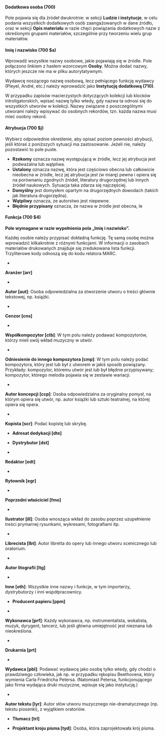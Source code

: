 #### Dodatkowa osoba (700)  

Pole pojawia się dla źródeł dwukrotnie: w sekcji **Ludzie i instytucje**, w celu podania wszystkich dodatkowych osób zaangażowanych w dane źródło, oraz w sekcji **Opis materiału** w razie chęci powiązania dodatkowych nazw z określonymi grupami materiałów, szczególnie przy tworzeniu wielu grup materiałów.

#### Imię i nazwisko (700 $a)

Wprowadź wszystkie nazwy osobowe, jakie pojawiają się w źródle. Pole połączono linkiem z hasłem wzorcowym  **Osoby**. Można dodać nazwy, których jeszcze nie ma w pliku autorytatywnym.

Wydawcę noszącego nazwę osobową, lecz pełniącego funkcję wydawcy (Pleyel, André, etc.) należy wprowadzić jako **Instytucję dodatkową (710)**.

W przypadku zapisów macierzystych dotyczących kolekcji lub klocków introligatorskich, wpisać nazwę tylko wtedy, gdy nazwa ta odnosi się do wszystkich utworów w kolekcji. Nazwy związane z poszczególnymi utworami należy wpisywać do osobnych rekordów, tzn. każda nazwa musi mieć osobny rekord.
####

#### Atrybucja (700 $j)

Wybierz odpowiednie określenie, aby opisać poziom pewności atrybucji, jeśli któraś z poniższych sytuacji ma zastosowanie. Jeżeli nie, należy pozostawić to pole puste.

- **Rzekomy** oznacza nazwę występującą w źródle, lecz jej atrybucja jest podważalna lub wątpliwa.   
- **Ustalony** oznacza nazwę, która jest częściowo obecna lub całkowicie nieobecna w źródle, lecz jej atrybucja jest (w miarę) pewna i opiera się na porównaniu zgodnych źródeł, literatury drugorzędnej lub innych źródeł naukowych. Sytuacja taka zdarza się najczęściej.   
- **Domyślny** jest domysłem opartym na drugorzędnych dowodach (takich jak literatura drugorzędna).
- **Wątpliwy** oznacza, ze autorstwo jest niepewne.
- **Błędnie przypisany** oznacza, że nazwa w źródle jest obecna, le

#### Funkcja (700 $4)

**Pole wymagane w razie wypełnienia pola „Imię i nazwisko”.**

Każdej osobie należy przypisać dokładną funkcję. Tę samą osobę można wprowadzić kilkakrotnie z różnymi funkcjami. W informacji o zasobach materiałów drukowanych znajduje się zredukowana lista funkcji. Trzyliterowe kody odnoszą się do kodu relatora MARC.

-

**Aranżer [arr]**

-

**Autor [aut]**: Osoba odpowiedzialna za stworzenie utworu o treści głównie tekstowej, np. książki.

-

**Cenzor [cns]**

-

**Współkompozytor [ctb]**: W tym polu należy podawać kompozytorów, którzy mieli swój wkład muzyczny w utwór.

-

**Odniesienie do innego kompozytora [cmp]**: W tym polu należy podać kompozytora, który jest lub był z utworem w jakiś sposób powiązany. Przykłady: kompozytor, któremu utwór jest lub był błędnie przypisywany; kompozytor, którego melodia pojawia się w zestawie wariacji.

-

**Autor koncepcji [ccp]**: Osoba odpowiedzialna za oryginalny pomysł, na którym opiera się utwór, np. autor książki lub sztuki teatralnej, na której opiera się opera.

-

**Kopista [scr]**: Podać kopistę lub skrybę.

- **Adresat dedykacji [dte]**

- **Dystrybutor [dst]**  
-

**Redaktor [edt]**

-

**Rytownik [egr]**

-

**Poprzedni właściciel [fmo]**

-

**Ilustrator [ill]**: Osoba wnosząca wkład do zasobu poprzez uzupełnienie treści prymarnej rysunkami, wykresami, fotografiami itp.

-

**Librecista [lbt]**: Autor libretta do opery lub innego utworu scenicznego lub oratorium.

-

**Autor litografii [ltg]**

-

**Inne [oth]**: Wszystkie inne nazwy i funkcje, w tym importerzy, dystrybutorzy i inni współpracownicy.

- **Producent papieru [ppm]**

-

**Wykonawca [prf]**: Każdy wykonawca, np. instrumentalista, wokalista, muzyk, dyrygent, tancerz, lub jeśli główna umiejętność jest nieznana lub nieokreślona.

-

**Drukarnia [prt]**

-

**Wydawca [pbl]**: Podawać wydawcę jako osobę tylko wtedy, gdy chodzi o prawdziwego człowieka, jak np. w przypadku rękopisu Beethovena, który wymienia Carla Friedricha Petersa. (Natomiast Petersa, funkcjonującego jako firma wydająca druki muzyczne, wpisuje się jako instytucję.)

-

**Autor tekstu [lyr]**: Autor słów utworu muzycznego nie-dramatycznego (np. tekstu piosenki), z wyjątkiem oratoriów.

- **Tłumacz [trl]**  

- **Projektant kroju pisma [tyd]**: Osoba, która zaprojektowała krój pisma.
